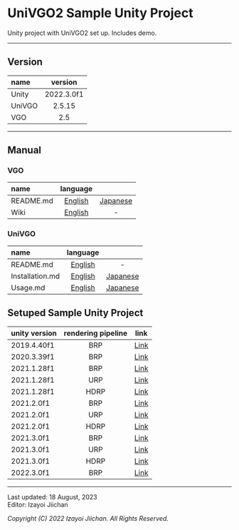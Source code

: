 # UniVGO2 Sample Unity Project

Unity project with UniVGO2 set up. Includes demo.

___

## Version

|name|version|
|:--|:--:|
|Unity|2022.3.0f1|
|UniVGO|2.5.15|
|VGO|2.5|

___

## Manual

### VGO

|name|language||
|:--|:--:|:--:|
|README.md|[English](https://github.com/izayoijiichan/VGO/blob/main/README.md)|[Japanese](https://github.com/izayoijiichan/VGO/blob/main/README.ja.md)|
|Wiki|[English](https://github.com/izayoijiichan/VGO/wiki)|-|

### UniVGO

|name|language||
|:--|:--:|:--:|
|README.md|[English](https://github.com/izayoijiichan/VGO/blob/main/UniVgo2/README.md)|-|
|Installation.md|[English](https://github.com/izayoijiichan/VGO/blob/main/Documentation~/UniVGO/Installation.md)|[Japanese](https://github.com/izayoijiichan/VGO/blob/main/Documentation~/UniVGO/Installation.ja.md)|
|Usage.md|[English](https://github.com/izayoijiichan/VGO/blob/main/Documentation~/UniVGO/Usage.md)|[Japanese](https://github.com/izayoijiichan/VGO/blob/main/Documentation~/UniVGO/Usage.ja.md)|

## Setuped Sample Unity Project

|unity version|rendering pipeline|link|
|:--|:--:|:--:|
|2019.4.40f1|BRP|[Link](https://github.com/izayoijiichan/univgo2.sample.unity.project/tree/unity2019.4.brp)|
|2020.3.39f1|BRP|[Link](https://github.com/izayoijiichan/univgo2.sample.unity.project/tree/unity2020.3.brp)|
|2021.1.28f1|BRP|[Link](https://github.com/izayoijiichan/univgo2.sample.unity.project/tree/unity2021.1.brp)|
|2021.1.28f1|URP|[Link](https://github.com/izayoijiichan/univgo2.sample.unity.project/tree/unity2021.1.urp)|
|2021.1.28f1|HDRP|[Link](https://github.com/izayoijiichan/univgo2.sample.unity.project/tree/unity2021.1.hdrp)|
|2021.2.0f1|BRP|[Link](https://github.com/izayoijiichan/univgo2.sample.unity.project/tree/unity2021.2.brp)|
|2021.2.0f1|URP|[Link](https://github.com/izayoijiichan/univgo2.sample.unity.project/tree/unity2021.2.urp)|
|2021.2.0f1|HDRP|[Link](https://github.com/izayoijiichan/univgo2.sample.unity.project/tree/unity2021.2.hdrp)|
|2021.3.0f1|BRP|[Link](https://github.com/izayoijiichan/univgo2.sample.unity.project/tree/unity2021.3.brp)|
|2021.3.0f1|URP|[Link](https://github.com/izayoijiichan/univgo2.sample.unity.project/tree/unity2021.3.urp)|
|2021.3.0f1|HDRP|[Link](https://github.com/izayoijiichan/univgo2.sample.unity.project/tree/unity2021.3.hdrp)|
|2022.3.0f1|BRP|[Link](https://github.com/izayoijiichan/univgo2.sample.unity.project/tree/unity2022.3.brp)|

___
Last updated: 18 August, 2023  
Editor: Izayoi Jiichan

*Copyright (C) 2022 Izayoi Jiichan. All Rights Reserved.*
